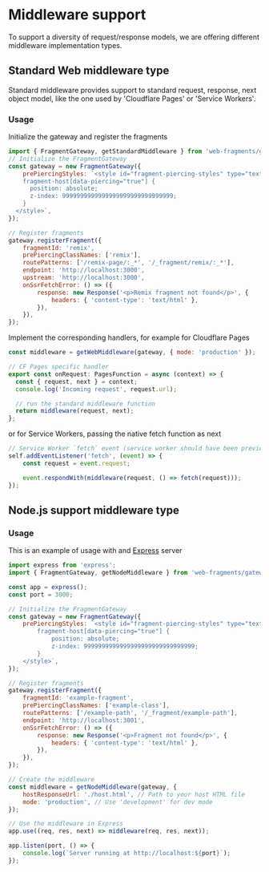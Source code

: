 # Middleware support

To support a diversity of request/response models, we are offering different middleware implementation types.

## Standard Web middleware type

Standard middleware provides support to standard request, response, next object model, like the one used by 'Cloudflare Pages' or 'Service Workers'.

### Usage

Initialize the gateway and register the fragments

```javascript
import { FragmentGateway, getStandardMiddleware } from 'web-fragments/gateway';
// Initialize the FragmentGateway
const gateway = new FragmentGateway({
	prePiercingStyles: `<style id="fragment-piercing-styles" type="text/css">
    fragment-host[data-piercing="true"] {
      position: absolute;
      z-index: 9999999999999999999999999999999;
    }
  </style>`,
});

// Register fragments
gateway.registerFragment({
	fragmentId: 'remix',
	prePiercingClassNames: ['remix'],
	routePatterns: ['/remix-page/:_*', '/_fragment/remix/:_*'],
	endpoint: 'http://localhost:3000',
	upstream: 'http://localhost:3000',
	onSsrFetchError: () => ({
		response: new Response('<p>Remix fragment not found</p>', {
			headers: { 'content-type': 'text/html' },
		}),
	}),
});
```

Implement the corresponding handlers, for example for Cloudflare Pages

```javascript
const middleware = getWebMiddleware(gateway, { mode: 'production' });

// CF Pages specific handler
export const onRequest: PagesFunction = async (context) => {
  const { request, next } = context;
  console.log('Incoming request', request.url);

  // run the standard middleware function
  return middleware(request, next);
};
```

or for Service Workers, passing the native fetch function as next

```javascript
// Service Worker `fetch` event (service worker should have been previously registered)
self.addEventListener('fetch', (event) => {
	const request = event.request;

	event.respondWith(middleware(request, () => fetch(request)));
});
```

<!-- #### Service worker registration example (not implemented)
```javascript
if ('serviceWorker' in navigator) {
  navigator.serviceWorker
    .register('/service-worker.js')
      console.log('Service Worker registered successfully:', registration);
    })
    .catch((error) => {
      console.error('Service Worker registration failed:', error);
    });
}
``` -->

## Node.js support middleware type

### Usage

This is an example of usage with and [Express](http://expressjs.com) server

```javascript
import express from 'express';
import { FragmentGateway, getNodeMiddleware } from 'web-fragments/gateway';

const app = express();
const port = 3000;

// Initialize the FragmentGateway
const gateway = new FragmentGateway({
	prePiercingStyles: `<style id="fragment-piercing-styles" type="text/css">
        fragment-host[data-piercing="true"] {
            position: absolute;
            z-index: 9999999999999999999999999999999;
        }
    </style>`,
});

// Register fragments
gateway.registerFragment({
	fragmentId: 'example-fragment',
	prePiercingClassNames: ['example-class'],
	routePatterns: ['/example-path', '/_fragment/example-path'],
	endpoint: 'http://localhost:3001',
	onSsrFetchError: () => ({
		response: new Response('<p>Fragment not found</p>', {
			headers: { 'content-type': 'text/html' },
		}),
	}),
});

// Create the middleware
const middleware = getNodeMiddleware(gateway, {
	hostResponseUrl: './host.html', // Path to your host HTML file
	mode: 'production', // Use 'development' for dev mode
});

// Use the middleware in Express
app.use((req, res, next) => middleware(req, res, next));

app.listen(port, () => {
	console.log(`Server running at http://localhost:${port}`);
});
```

